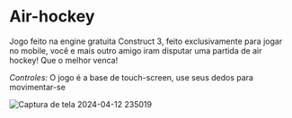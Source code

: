 # Air-hockey

Jogo feito na engine gratuita Construct 3, feito exclusivamente para jogar no mobile, você e mais outro amigo iram disputar uma partida de air hockey! Que o melhor venca!

*Controles:*
O jogo é a base de touch-screen, use seus dedos para movimentar-se


![Captura de tela 2024-04-12 235019](https://github.com/Eric-Cartmans-Mom/Air-hockey/assets/163336615/8186dee2-6dc3-40b2-af57-e05c7730a6a8)
